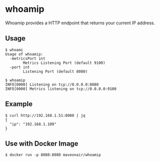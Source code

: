 # whoamip

Whoamip provides a HTTP endpoint that returns your current IP address.

## Usage

```$
$ whoami
Usage of whoamip:
  -metricsPort int
        Metrics Listening Port (default 9100)
  -port int
        Listening Port (default 8080)

$ whoamip
INFO[0000] Listening on tcp://0.0.0.0:8080
INFO[0000] Metrics listening on tcp://0.0.0.0:9100
```

## Example

```$
$ curl http://192.168.1.51:8080 | jq
{
  "ip": "192.168.1.109"
}
```

## Use with Docker Image

```$
$ docker run -p 8080:8080 maveonair/whoamip
```
